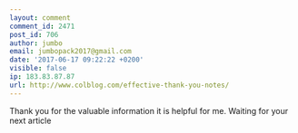 ```yaml
---
layout: comment
comment_id: 2471
post_id: 706
author: jumbo
email: jumbopack2017@gmail.com
date: '2017-06-17 09:22:22 +0200'
visible: false
ip: 183.83.87.87
url: http://www.colblog.com/effective-thank-you-notes/
---
```

Thank you for the valuable information it is helpful for me. Waiting for your next article
